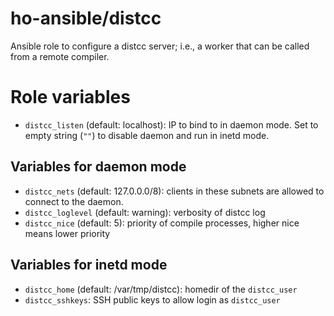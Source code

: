 # ho-ansible/distcc
Ansible role to configure a distcc server;
i.e., a worker that can be called from a remote compiler.

# Role variables
+ `distcc_listen` (default: localhost): IP to bind to in daemon mode.
  Set to empty string (`""`) to disable daemon and run in inetd mode.

## Variables for daemon mode
+ `distcc_nets` (default: 127.0.0.0/8): clients in these subnets are allowed
  to connect to the daemon.
+ `distcc_loglevel` (default: warning): verbosity of distcc log
+ `distcc_nice` (default: 5): priority of compile processes,
  higher nice means lower priority

## Variables for inetd mode
+ `distcc_home` (default: /var/tmp/distcc): homedir of the `distcc_user`
+ `distcc_sshkeys`: SSH public keys to allow login as `distcc_user`
